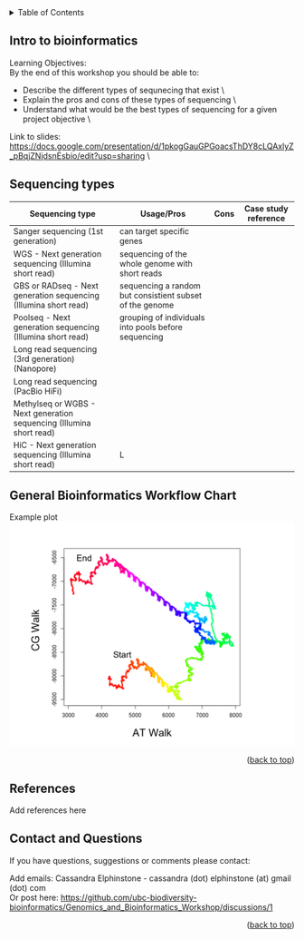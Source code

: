 
<!-- TABLE OF CONTENTS -->
<details>
  <summary>Table of Contents</summary>
  <ol>
    <li>
      <a href="#intro-to-bioinformatics">Intro to bioinformatics</a>
      <ul>
        <li><a href="#sequencing-types">Sequencing types</a></li>
        <li><a href="#General-bioinformatics-workflow-chart">General Bioinformatics Workflow Chart</a></li>
      </ul>
    </li>
    <li><a href="#references">References</a></li>
    <li><a href="#contact-and-questions">Contact and Questions</a></li>
  </ol>
</details>

<!-- Intro to bioinformatics -->
## Intro to bioinformatics
Learning Objectives:\
By the end of this workshop you should be able to:
- Describe the different types of sequnecing that exist \
- Explain the pros and cons of these types of sequencing \
- Understand what would be the best types of sequencing for a given project objective \

Link to slides: https://docs.google.com/presentation/d/1pkogGauGPGoacsThDY8cLQAxlyZ_pBqjZNjdsnEsbio/edit?usp=sharing \

<!-- Sequencing types -->
## Sequencing types

|Sequencing type | Usage/Pros  | Cons | Case study reference| 
|----------|----------|----------|-------------|
| Sanger sequencing (1st generation) | can target specific genes | | |
| WGS - Next generation sequencing (Illumina short read) | sequencing of the whole genome with short reads| | |
| GBS or RADseq - Next generation sequencing (Illumina short read) | sequencing a random but consistient subset of the genome | | |
| Poolseq - Next generation sequencing (Illumina short read) | grouping of individuals into pools before sequencing | | |
| Long read sequencing (3rd generation) (Nanopore)  |  | | | 
| Long read sequencing (PacBio HiFi) |  |  | |
| Methylseq or WGBS - Next generation sequencing (Illumina short read) |  |  | |
| HiC - Next generation sequencing (Illumina short read) | L | | |

<!-- General Bioinformatics Workflow Chart -->
## General Bioinformatics Workflow Chart

Example plot
![Plotting a specific DNAwalk][product-DNAwalk]

<p align="right">(<a href="#getting-started">back to top</a>)</p>

<!-- References -->
## References
Add references here

<!-- CONTACT AND QUESTIONS-->
## Contact and Questions

If you have questions, suggestions or comments please contact:

Add emails:
Cassandra Elphinstone - cassandra (dot) elphinstone (at) gmail (dot) com \
Or post here: https://github.com/ubc-biodiversity-bioinformatics/Genomics_and_Bioinformatics_Workshop/discussions/1

<p align="right">(<a href="#getting-started">back to top</a>)</p>

<!-- MARKDOWN LINKS & IMAGES -->
<!-- https://www.markdownguide.org/basic-syntax/#reference-style-links -->
[product-DNAwalk]: images/DNAwalk.png

